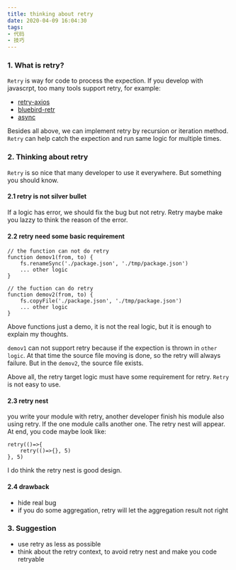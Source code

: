 ```yaml
---
title: thinking about retry
date: 2020-04-09 16:04:30
tags:
- 代码
- 技巧
---
```


### 1. What is retry?

`Retry` is way for code to process the expection. If you develop with javascrpt, too many tools support retry, for example:
- [retry-axios](https://github.com/JustinBeckwith/retry-axios)
- [bluebird-retr](https://github.com/demmer/bluebird-retry)
- [async](http://caolan.github.io/async/v3/docs.html#retry)

Besides all above, we can implement retry by recursion or iteration method. `Retry` can help catch the expection and run same logic for multiple times.

### 2. Thinking about retry

`Retry` is so nice that many developer to use it everywhere. But something you should know.

#### 2.1 retry is not silver bullet

If a logic has error, we should fix the bug but not retry. Retry maybe make you lazzy to think the reason of the error.

#### 2.2 retry need some basic requirement
```
// the function can not do retry
function demov1(from, to) {
    fs.renameSync('./package.json', './tmp/package.json')
    ... other logic
}

// the fuction can do retry
function demov2(from, to) {
    fs.copyFile('./package.json', './tmp/package.json')
    ... other logic
}
```
Above functions just a demo, it is not the real logic, but it is enough to explain my thoughts.

`demov1` can not support retry because if the expection is thrown in `other logic`. At that time the source file moving is done, so the retry will always failure. But in the `demov2`, the source file exists.

Above all, the retry target logic must have some requirement for retry. `Retry` is not easy to use.

#### 2.3 retry nest

you write your module with retry, another developer finish his module also using retry. If the one module calls another one. The retry nest will appear. At end, you code maybe look like:
```
retry(()=>{
    retry(()=>{}, 5)
}, 5)
```
I do think the retry nest is good design.

#### 2.4 drawback
- hide real bug
- if you do some aggregation, retry will let the aggregation result not right


### 3. Suggestion
- use retry as less as possible
- think about the retry context, to avoid retry nest and make you code retryable
